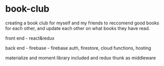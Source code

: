 # book-club

creating a book club for myself and my friends to reccomend good books for each other, and update each other on what books they have read.

front end - react&redux

back end - firebase - firebase auth, firestore, cloud functions, hosting

materialize and moment library included and redux thunk as middleware

